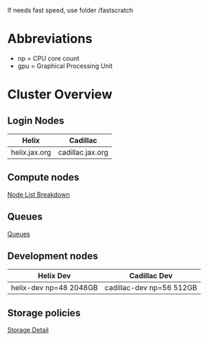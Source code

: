 If needs fast speed, use folder /fastscratch

# Abbreviations


* np = CPU core count
* gpu = Graphical Processing Unit

# Cluster Overview

## Login Nodes

| Helix | Cadillac |
| ------------- | ---------------- |
| helix.jax.org | cadillac.jax.org |

## Compute nodes

[Node List Breakdown](nodes.md)

## Queues
[Queues](Queues.md)

## Development nodes

| Helix Dev | Cadillac Dev |
| ---------- | ---------- |
| helix-dev np=48 2048GB | cadillac-dev np=56 512GB |

## Storage policies

[Storage Detail](storage.md)
